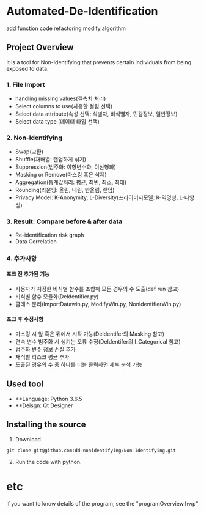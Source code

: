 # Automated-De-Identification
add function 
code refactoring
modify algorithm

## Project Overview
It is a tool for Non-Identifying that prevents certain individuals from being exposed to data.  
    
### 1. File Import  
- handling missing values(결측치 처리)     
- Select columns to use(사용할 컬럼 선택)    
- Select data attribute(속성 선택: 식별자, 비식별자, 민감정보, 일반정보)  
- Select data type (데이터 타입 선택)     
    
### 2. Non-Identifying  
- Swap(교환)  
- Shuffle(재배열: 랜덤하게 섞기)    
- Suppression(범주화: 이항변수화, 이산형화)  
- Masking or Remove(마스킹 혹은 삭제)  
- Aggregation(통계값처리: 평균, 최빈, 최소, 최대)  
- Rounding(라운딩: 올림, 내림, 반올림, 랜덤)  
- Privacy Model: K-Anonymity, L-Diversity(프라이버시모델: K-익명성, L-다양성)  
    
### 3. Result: Compare before & after data  
- Re-identification risk graph  
- Data Correlation  

### 4. 추가사항
#### 포크 전 추가된 기능
- 사용자가 지정한 비식별 함수를 조합해 모든 경우의 수 도출(def run 참고)
- 비식별 함수 모듈화(DeIdentifier.py)
- 클래스 분리(ImportDatawin.py, ModifyWin.py, NonIdentifierWin.py)
#### 포크 후 수정사항
- 마스킹 시 앞 혹은 뒤에서 시작 가능(DeIdentifer의 Masking 참고)
- 연속 변수 범주화 시 생기는 오류 수정(DeIdentifer의 I_Categorical 참고)
- 범주화 변수 정보 손실 추가
- 재식별 리스크 평균 추가
- 도출된 경우의 수 중 하나를 더블 클릭하면 세부 분석 가능

## Used tool
-   **Language: Python 3.6.5
-   **Deisgn: Qt Designer

## Installing the source
1. Download.
```
git clone git@github.com:dd-nonidentifying/Non-Identifying.git
```
2. Run the code with python.

# etc
if you want to know details of the program, see the "programOverview.hwp"

